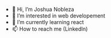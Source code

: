 - 👋 Hi, I’m Joshua Nobleza
- 👀 I’m interested in web developement
- 🌱 I’m currently learning react
- 📫 How to reach me (LinkedIn)

<!---
joshn28/joshn28 is a ✨ special ✨ repository because its `README.md` (this file) appears on your GitHub profile.
You can click the Preview link to take a look at your changes.
--->

